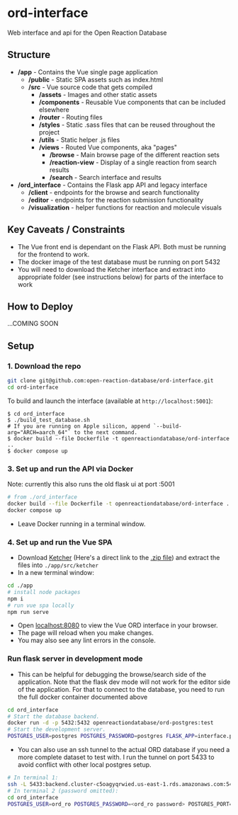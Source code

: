 # ord-interface
Web interface and api for the Open Reaction Database
## Structure
- **/app** - Contains the Vue single page application
  - **/public** - Static SPA assets such as index.html
  - **/src** - Vue source code that gets compiled
    - **/assets** - Images and other static assets
    - **/components** - Reusable Vue components that can be included elsewhere
    - **/router** - Routing files
    - **/styles** - Static .sass files that can be reused throughout the project
    - **/utils** - Static helper .js files
    - **/views** - Routed Vue components, aka "pages"
      - **/browse** - Main browse page of the different reaction sets
      - **/reaction-view** - Display of a single reaction from search results
      - **/search** - Search interface and results
- **/ord_interface** - Contains the Flask app API and legacy interface
  - **/client** - endpoints for the browse and search functionality
  - **/editor** - endpoints for the reaction submission functionality
  - **/visualization** - helper functions for reaction and molecule visuals

## Key Caveats / Constraints
- The Vue front end is dependant on the Flask API. Both must be running for the frontend to work.
- The docker image of the test database must be running on port 5432
- You will need to download the Ketcher interface and extract into appropriate folder (see instructions below) for parts of the interface to work

## How to Deploy
...COMING SOON

## Setup
### 1. Download the repo
```bash
git clone git@github.com:open-reaction-database/ord-interface.git
cd ord-interface
```

To build and launch the interface (available at `http://localhost:5001`):

```shell
$ cd ord_interface
$ ./build_test_database.sh
# If you are running on Apple silicon, append `--build-arg="ARCH=aarch_64"` to the next command.
$ docker build --file Dockerfile -t openreactiondatabase/ord-interface ..
$ docker compose up
```
### 3. Set up and run the API via Docker
Note: currently this also runs the old flask ui at port :5001
```bash
# from ./ord_interface
docker build --file Dockerfile -t openreactiondatabase/ord-interface ..
docker compose up
```
  - Leave Docker running in a terminal window.
### 4. Set up and run the Vue SPA
  - Download [Ketcher](https://github.com/epam/ketcher/releases/tag/v2.5.1) (Here's a direct link to the [.zip file](https://github.com/epam/ketcher/releases/download/v2.5.1/ketcher-standalone-2.5.1.zip)) and extract the files into `./app/src/ketcher`
  - In a new terminal window:
```bash
cd ./app
# install node packages
npm i 
# run vue spa locally
npm run serve 
```
  - Open [localhost:8080](http://localhost:8080) to view the Vue ORD interface in your browser.
  - The page will reload when you make changes.
  - You may also see any lint errors in the console.

### Run flask server in development mode
  - This can be helpful for debugging the browse/search side of the application. Note that the flask dev mode will not work for the editor side of the application. For that to connect to the database, you need to run the full docker container documented above
```bash
cd ord_interface
# Start the database backend.
docker run -d -p 5432:5432 openreactiondatabase/ord-postgres:test
# Start the development server.
POSTGRES_USER=postgres POSTGRES_PASSWORD=postgres FLASK_APP=interface.py FLASK_ENV=development python3 -m flask run
```
  - You can also use an ssh tunnel to the actual ORD database if you need a more complete dataset to test with. I run the tunnel on port 5433 to avoid conflict with other local postgres setup.
```bash
# In terminal 1:
ssh -L 5433:backend.cluster-c5oagyqrwied.us-east-1.rds.amazonaws.com:5432 -i /path/to/ord_ssh_tunnel.pem ubuntu@44.206.43.237
# In terminal 2 (password omitted):
cd ord_interface
POSTGRES_USER=ord_ro POSTGRES_PASSWORD=<ord_ro password> POSTGRES_PORT=5433 FLASK_APP=interface.py FLASK_ENV=development python3 -m flask run
```
